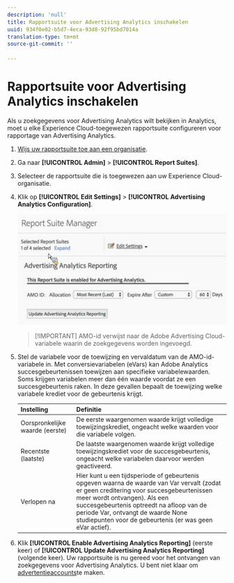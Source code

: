 ```yaml
---
description: 'null'
title: Rapportsuite voor Advertising Analytics inschakelen
uuid: 934f0e02-b5d7-4eca-93d8-92f95bd7014a
translation-type: tm+mt
source-git-commit: ''

---
```



# Rapportsuite voor Advertising Analytics inschakelen

Als u zoekgegevens voor Advertising Analytics wilt bekijken in Analytics, moet u elke Experience Cloud-toegewezen rapportsuite configureren voor rapportage van Advertising Analytics.

1. [Wijs uw rapportsuite toe aan een organisatie](https://docs.adobe.com/content/help/en/core-services/interface/about-core-services/report-suite-mapping.html).
1. Ga naar **[!UICONTROL Admin]** > **[!UICONTROL Report Suites]**.

1. Selecteer de rapportsuite die is toegewezen aan uw Experience Cloud-organisatie.
1. Klik op **[!UICONTROL Edit Settings]** > **[!UICONTROL Advertising Analytics Configuration]**.

   ![Rapportage](assets/aa_reporting.png)

   > [!IMPORTANT] AMO-id verwijst naar de Adobe Advertising Cloud-variabele waarin de zoekgegevens worden ingevoegd.

1. Stel de variabele voor de toewijzing en vervaldatum van de AMO-id-variabele in. Met conversievariabelen (eVars) kan Adobe Analytics succesgebeurtenissen toewijzen aan specifieke variabelewaarden. Soms krijgen variabelen meer dan één waarde voordat ze een succesgebeurtenis raken. In deze gevallen bepaalt de toewijzing welke variabele krediet voor de gebeurtenis krijgt.

   | Instelling | Definitie |
   |--- |--- |
   | Oorspronkelijke waarde (eerste) | De eerste waargenomen waarde krijgt volledige toewijzingskrediet, ongeacht welke waarden voor die variabele volgen. |
   | Recentste (laatste) | De laatste waargenomen waarde krijgt volledige toewijzingskrediet voor de succesgebeurtenis, ongeacht welke variabelen daarvoor werden geactiveerd. |
   | Verlopen na | Hier kunt u een tijdsperiode of gebeurtenis opgeven waarna de waarde van Var vervalt (zodat er geen creditering voor succesgebeurtenissen meer wordt ontvangen).  Als een succesgebeurtenis optreedt na afloop van de periode Var, ontvangt de waarde None studiepunten voor de gebeurtenis (er was geen eVar actief). |

1. Klik **[!UICONTROL Enable Advertising Analytics Reporting]** (eerste keer) of **[!UICONTROL Update Advertising Analytics Reporting]** (volgende keer). Uw rapportsuite is nu gereed voor het ontvangen van zoekgegevens voor Advertising Analytics. U bent niet klaar om [advertentieaccounts](/help/integrate/c-advertising-analytics/c-adanalytics-workflow/aa-create-ad-account.md)te maken.


